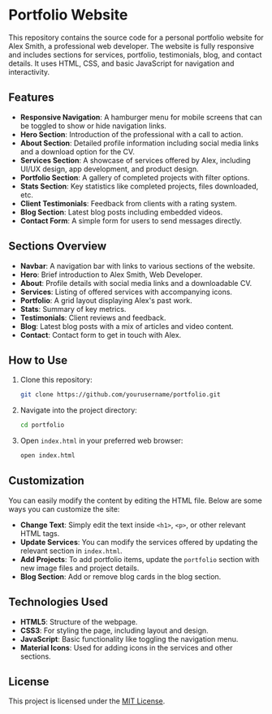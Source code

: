# Portfolio Website

This repository contains the source code for a personal portfolio website for Alex Smith, a professional web developer. The website is fully responsive and includes sections for services, portfolio, testimonials, blog, and contact details. It uses HTML, CSS, and basic JavaScript for navigation and interactivity.

## Features

- **Responsive Navigation**: A hamburger menu for mobile screens that can be toggled to show or hide navigation links.
- **Hero Section**: Introduction of the professional with a call to action.
- **About Section**: Detailed profile information including social media links and a download option for the CV.
- **Services Section**: A showcase of services offered by Alex, including UI/UX design, app development, and product design.
- **Portfolio Section**: A gallery of completed projects with filter options.
- **Stats Section**: Key statistics like completed projects, files downloaded, etc.
- **Client Testimonials**: Feedback from clients with a rating system.
- **Blog Section**: Latest blog posts including embedded videos.
- **Contact Form**: A simple form for users to send messages directly.

## Sections Overview

- **Navbar**: A navigation bar with links to various sections of the website.
- **Hero**: Brief introduction to Alex Smith, Web Developer.
- **About**: Profile details with social media links and a downloadable CV.
- **Services**: Listing of offered services with accompanying icons.
- **Portfolio**: A grid layout displaying Alex's past work.
- **Stats**: Summary of key metrics.
- **Testimonials**: Client reviews and feedback.
- **Blog**: Latest blog posts with a mix of articles and video content.
- **Contact**: Contact form to get in touch with Alex.

## How to Use

1. Clone this repository:
    ```bash
    git clone https://github.com/yourusername/portfolio.git
    ```

2. Navigate into the project directory:
    ```bash
    cd portfolio
    ```

3. Open `index.html` in your preferred web browser:
    ```bash
    open index.html
    ```

## Customization

You can easily modify the content by editing the HTML file. Below are some ways you can customize the site:

- **Change Text**: Simply edit the text inside `<h1>`, `<p>`, or other relevant HTML tags.
- **Update Services**: You can modify the services offered by updating the relevant section in `index.html`.
- **Add Projects**: To add portfolio items, update the `portfolio` section with new image files and project details.
- **Blog Section**: Add or remove blog cards in the blog section.

## Technologies Used

- **HTML5**: Structure of the webpage.
- **CSS3**: For styling the page, including layout and design.
- **JavaScript**: Basic functionality like toggling the navigation menu.
- **Material Icons**: Used for adding icons in the services and other sections.

## License

This project is licensed under the [MIT License](LICENSE).
